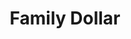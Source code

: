 ---
title: "Family Dollar"
url: /big-spring/family-dollar-south-gregg-street/
shop: variety store
---